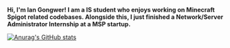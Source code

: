 **Hi, I'm Ian Gongwer! I am a IS student who enjoys working on Minecraft Spigot related codebases. Alongside this, I just finished a Network/Server Administrator Internship at a MSP startup.**

[![Anurag's GitHub stats](https://github-readme-stats.vercel.app/api?username=iangongwer)](https://github.com/anuraghazra/github-readme-stats)
